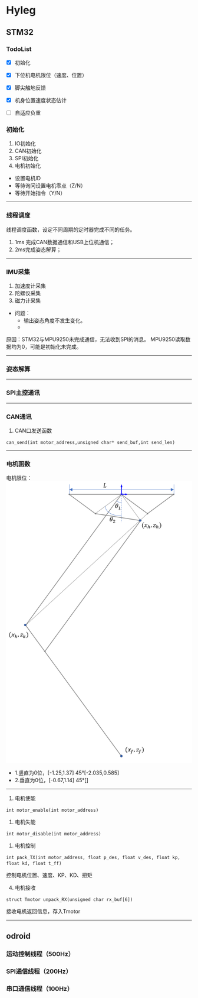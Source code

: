 # Hyleg
## STM32 

### TodoList
- [x] 初始化
- [x] 下位机电机限位（速度、位置）
- [x] 脚尖触地反馈
- [x] 机身位置速度状态估计
- [ ] 自适应负重


### 初始化
1. IO初始化
2. CAN初始化
3. SPI初始化
4. 电机初始化
 - 设置电机ID
 - 等待询问设置电机零点（Z/N）
 - 等待开始指令（Y/N）

----
### 线程调度
线程调度函数，设定不同周期的定时器完成不同的任务。
1. 1ms 完成CAN数据通信和USB上位机通信；
2. 2ms完成姿态解算；


----
### IMU采集
1. 加速度计采集
2. 陀螺仪采集
3. 磁力计采集

+ 问题：
  - 输出姿态角度不发生变化。
  -

原因：STM32与MPU9250未完成通信，无法收到SPI的消息。
    MPU9250读取数据均为0，可能是初始化未完成。

----
### 姿态解算

----
### SPI主控通讯


----
### CAN通讯
1. CAN口发送函数
```
can_send(int motor_address,unsigned char* send_buf,int send_len)
```
----
### 电机函数

电机限位：
![简图](https://github.com/Lownoble/Hyleg/blob/master/images/plot.png)
- 1.竖直为0位，[-1.25,1.37] 45°[-2.035,0.585]
- 2.垂直为0位，[-0.67,1.14] 45°[]
----

1. 电机使能
```
int motor_enable(int motor_address)
```
1. 电机失能
```
int motor_disable(int motor_address)
```
1. 电机控制
```
int pack_TX(int motor_address, float p_des, float v_des, float kp, float kd, float t_ff)
```

控制电机位置、速度、KP、KD、扭矩

4. 电机接收
```
struct Tmotor unpack_RX(unsigned char rx_buf[6])
```
接收电机返回信息，存入Tmotor

------
## odroid

### 运动控制线程（500Hz）



### SPI通信线程（200Hz）



### 串口通信线程（100Hz）


